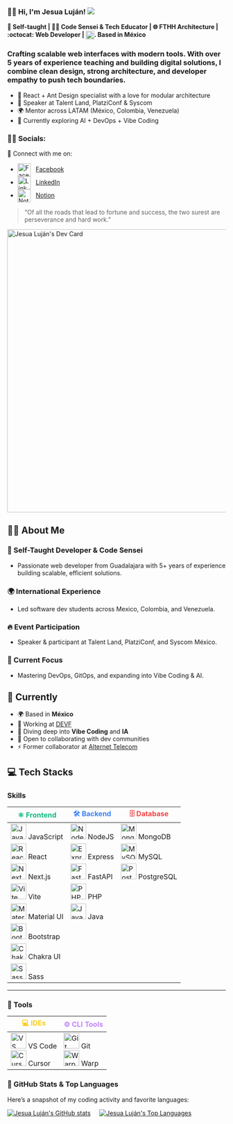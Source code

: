 ### 👨‍💻 Hi, I'm Jesua Luján! ![](https://user-images.githubusercontent.com/18350557/176309783-0785949b-9127-417c-8b55-ab5a4333674e.gif)
**🚀 Self-taught | 👨‍💻 Code Sensei & Tech Educator | 🌐 FTHH Architecture | :octocat: Web Developer |  <img src="https://upload.wikimedia.org/wikipedia/commons/f/fc/Flag_of_Mexico.svg" alt="Mexico Flag" width="20" style="vertical-align:middle" />. Based in México**

### Crafting scalable  web interfaces with modern tools. With over 5 years of experience teaching and building digital solutions, I combine clean design, strong architecture, and developer empathy to push tech boundaries.

- 🚀 React + Ant Design specialist with a love for modular architecture  
- 🎤 Speaker at Talent Land, PlatziConf & Syscom  
- 🌍 Mentor across LATAM (México, Colombia, Venezuela)  
- 🧪 Currently exploring AI + DevOps + Vibe Coding


### 👨‍💻 Socials:
🔗 Connect with me on:

- <img src="https://cdn.jsdelivr.net/gh/devicons/devicon/icons/facebook/facebook-original.svg" width="30" height="30" alt="Facebook" style="vertical-align: middle; margin-right: 8px;" /> [Facebook](https://www.facebook.com/profile.php?id=100093507976508&mibextid=gik2fB)
- <img src="https://cdn.jsdelivr.net/gh/devicons/devicon/icons/linkedin/linkedin-original.svg" width="30" height="30" alt="LinkedIn" style="vertical-align: middle; margin-right: 8px;" /> [LinkedIn](https://www.linkedin.com/in/jesua-hadai-alderete-luján-a2325a121/)
- <img src="https://cdn.jsdelivr.net/gh/devicons/devicon/icons/notion/notion-original.svg" width="30" height="30" alt="Notion" style="vertical-align: middle; margin-right: 8px;" /> [Notion](https://speckle-grass-edc.notion.site/Personal-Portfolio-21ecba0082284e18a7dd154a734b5c9c)

> “Of all the roads that lead to fortune and success, the two surest are perseverance and hard work.”

<a href="https://app.daily.dev/jesulujan">
  <img src="https://api.daily.dev/devcards/v2/QwsS8WQAbbrbH5VWoOstO.png?type=wide&r=211" width="652" alt="Jesua Luján's Dev Card" />
</a>

## 👨‍💻 About Me
### 🚀 Self-Taught Developer & Code Sensei
- Passionate web developer from Guadalajara with 5+ years of experience building scalable, efficient solutions.
### 🌍 International Experience
- Led software dev students across Mexico, Colombia, and Venezuela.
### 🔥 Event Participation
- Speaker & participant at Talent Land, PlatziConf, and Syscom México.
### 🎯 Current Focus
- Mastering DevOps, GitOps, and expanding into Vibe Coding & AI.

## 📌 Currently
- 🌍 Based in **México**
- 🚀 Working at [DEVF](https://new.devf.la/)
- 🧠 Diving deep into **Vibe Coding** and **IA**
- 🤝 Open to collaborating with dev communities
- ⚡ Former collaborator at [Alternet Telecom](https://alternet.io/)

## 💻 Tech Stacks  
### Skills  

| <span style="color:#10b981;">**⚛️ Frontend**</span> | <span style="color:#3b82f6;">**🛠 Backend**</span> | <span style="color:#ef4444;">**🗄 Database**</span> |
|--------------|-------------|--------------|
| <a href="https://developer.mozilla.org/en-US/docs/Web/JavaScript" target="_blank" rel="noreferrer"><img src="https://raw.githubusercontent.com/danielcranney/readme-generator/main/public/icons/skills/javascript-colored.svg" width="36" height="36" alt="JavaScript" /></a> JavaScript | <a href="https://nodejs.org/en/" target="_blank" rel="noreferrer"><img src="https://raw.githubusercontent.com/danielcranney/readme-generator/main/public/icons/skills/nodejs-colored.svg" width="36" height="36" alt="NodeJS" /></a> NodeJS | <a href="https://www.mongodb.com/" target="_blank" rel="noreferrer"><img src="https://raw.githubusercontent.com/danielcranney/readme-generator/main/public/icons/skills/mongodb-colored.svg" width="36" height="36" alt="MongoDB" /></a> MongoDB |
| <a href="https://reactjs.org/" target="_blank" rel="noreferrer"><img src="https://raw.githubusercontent.com/danielcranney/readme-generator/main/public/icons/skills/react-colored.svg" width="36" height="36" alt="React" /></a> React | <a href="https://expressjs.com/" target="_blank" rel="noreferrer"><img src="https://raw.githubusercontent.com/danielcranney/readme-generator/main/public/icons/skills/express-colored.svg" width="36" height="36" alt="Express" /></a> Express | <a href="https://www.mysql.com/" target="_blank" rel="noreferrer"><img src="https://raw.githubusercontent.com/danielcranney/readme-generator/main/public/icons/skills/mysql-colored.svg" width="36" height="36" alt="MySQL" /></a> MySQL |
| <a href="https://nextjs.org/docs" target="_blank" rel="noreferrer"><img src="https://raw.githubusercontent.com/danielcranney/readme-generator/main/public/icons/skills/nextjs-colored.svg" width="36" height="36" alt="NextJs" /></a> Next.js | <a href="https://fastapi.tiangolo.com/" target="_blank" rel="noreferrer"><img src="https://raw.githubusercontent.com/danielcranney/readme-generator/main/public/icons/skills/fastapi-colored.svg" width="36" height="36" alt="Fast API" /></a> FastAPI | <a href="https://www.postgresql.org/" target="_blank" rel="noreferrer"><img src="https://raw.githubusercontent.com/danielcranney/readme-generator/main/public/icons/skills/postgresql-colored.svg" width="36" height="36" alt="PostgreSQL" /></a> PostgreSQL |
| <a href="https://vitejs.dev/" target="_blank" rel="noreferrer"><img src="https://raw.githubusercontent.com/danielcranney/readme-generator/main/public/icons/skills/vite-colored.svg" width="36" height="36" alt="Vite" /></a> Vite | <a href="https://www.php.net/" target="_blank" rel="noreferrer"><img src="https://raw.githubusercontent.com/danielcranney/readme-generator/main/public/icons/skills/php-colored.svg" width="36" height="36" alt="PHP" /></a> PHP | |
| <a href="https://mui.com/" target="_blank" rel="noreferrer"><img src="https://raw.githubusercontent.com/danielcranney/readme-generator/main/public/icons/skills/materialui-colored.svg" width="36" height="36" alt="Material UI" /></a> Material UI | <a href="https://www.oracle.com/java/" target="_blank" rel="noreferrer"><img src="https://raw.githubusercontent.com/danielcranney/readme-generator/main/public/icons/skills/java-colored.svg" width="36" height="36" alt="Java" /></a> Java | |
| <a href="https://getbootstrap.com/" target="_blank" rel="noreferrer"><img src="https://raw.githubusercontent.com/danielcranney/readme-generator/main/public/icons/skills/bootstrap-colored.svg" width="36" height="36" alt="Bootstrap" /></a> Bootstrap | | |
| <a href="https://chakra-ui.com/" target="_blank" rel="noreferrer"><img src="https://raw.githubusercontent.com/danielcranney/readme-generator/main/public/icons/skills/chakra-colored.svg" width="36" height="36" alt="Chakra UI" /></a> Chakra UI | | |
| <a href="https://sass-lang.com/" target="_blank" rel="noreferrer"><img src="https://raw.githubusercontent.com/danielcranney/readme-generator/main/public/icons/skills/sass-colored.svg" width="36" height="36" alt="Sass" /></a> Sass | | |

---

### 🧰 Tools  

| <span style="color:#facc15;">**💻 IDEs**</span> | <span style="color:#c084fc;">**⚙️ CLI Tools**</span> |
|--------------|----------------|
| <a href="https://code.visualstudio.com/" target="_blank" rel="noreferrer"><img src="https://raw.githubusercontent.com/danielcranney/readme-generator/main/public/icons/skills/visualstudiocode.svg" width="36" height="36" alt="VS Code" /></a> VS Code <br> <img src="https://raw.githubusercontent.com/warpdotdev/icons/main/icons/cursor.svg" width="36" height="36" alt="Cursor" /> Cursor | <a href="https://git-scm.com/" target="_blank" rel="noreferrer"><img src="https://raw.githubusercontent.com/danielcranney/readme-generator/main/public/icons/skills/git-colored.svg" width="36" height="36" alt="Git" /></a> Git <br> <img src="https://raw.githubusercontent.com/warpdotdev/icons/main/icons/warp.svg" width="36" height="36" alt="Warp" /> Warp |






### 🚀 GitHub Stats & Top Languages
Here’s a snapshot of my coding activity and favorite languages:

<div style="display: flex; gap: 20px; flex-wrap: wrap; align-items: center;">
  <a href="https://github.com/jesualujan" target="_blank" rel="noopener noreferrer">
    <img
      src="https://github-readme-stats.vercel.app/api?username=jesualujan&show_icons=true&hide=prs,issues&title_color=10b981&text_color=0891b2&icon_color=ffffff&bg_color=22272e&hide_border=true"
      alt="Jesua Luján's GitHub stats"
      style="max-width: 100%;"
    />
  </a>
  <a href="https://github.com/jesualujan" target="_blank" rel="noopener noreferrer">
    <img
      src="https://github-readme-stats.vercel.app/api/top-langs/?username=jesualujan&langs_count=10&title_color=10b981&text_color=0891b2&icon_color=ffffff&bg_color=22272e&hide_border=true&locale=en&custom_title=Top%20Languages"
      alt="Jesua Luján's Top Languages"
      style="max-width: 100%;"
    />
  </a>
</div>



